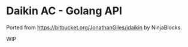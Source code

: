 # Daikin AC - Golang API

Ported from https://bitbucket.org/JonathanGiles/jdaikin by NinjaBlocks.

WIP
